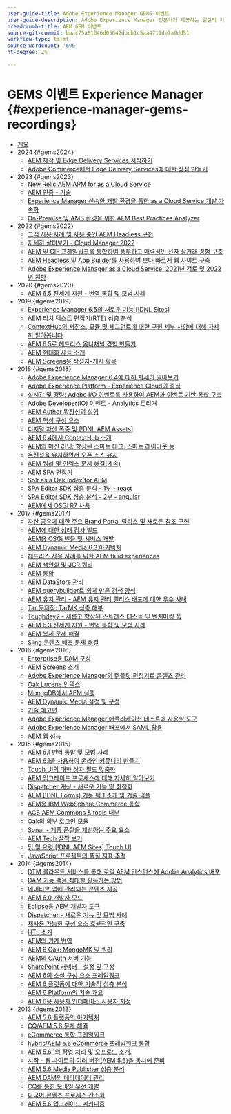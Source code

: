 ```yaml
---
user-guide-title: Adobe Experience Manager GEMS 이벤트
user-guide-description: Adobe Experience Manager 전문가가 제공하는 일련의 기술적인 분석인 AEM Gems에 대해 알아봅니다.
breadcrumb-title: AEM GEM 이벤트
source-git-commit: baac75a81046d05642dbcb1c5aa4711de7a0dd51
workflow-type: tm+mt
source-wordcount: '696'
ht-degree: 2%

---
```



# GEMS 이벤트 Experience Manager {#experience-manager-gems-recordings}

+ [개요](overview.md)
+ 2024 {#gems2024}
   + [AEM 제작 및 Edge Delivery Services 시작하기](/experience-manager-gems/gems2024/aem-authoring-and-edge-delivery.md)
   + [Adobe Commerce에서 Edge Delivery Services에 대한 상점 만들기](/experience-manager-gems/gems2024/storefronts-on-edge-delivery-with-adobe-commerce.md)
+ 2023 {#gems2023}
   + [New Relic AEM APM for as a Cloud Service](gems2023/newrelic-apm-for-aem-cloud-service.md)
   + [AEM 인증 - 기술](gems2023/aem-certification-technical.md)
   + [Experience Manager 신속한 개발 환경을 통한 as a Cloud Service 개발 가속화](/help/experience-manager-gems/gems2023/rapid-development-environments.md)
   + [On-Premise 및 AMS 환경을 위한 AEM Best Practices Analyzer](gems2023/aem-best-practices-analyzer.md)
+ 2022 {#gems2022}
   + [고객 사용 사례 및 사용 중인 AEM Headless 구현](gems2022/customer-use-case-and-implementation-of-aem-headless-in-use.md)
   + [자세히 살펴보기 - Cloud Manager 2022](gems2022/looking-under-the-hood-cloud-manager-2022.md)
   + [AEM 및 CIF 프레임워크를 통합하여 풍부하고 매력적인 전자 상거래 경험 구축](gems2022/aem-and-cif-framework-integration.md)
   + [AEM Headless 및 App Builder를 사용하여 보다 빠르게 웹 사이트 구축](gems2022/build-sites-faster-with-headless-and-appbuilder.md)
   + [Adobe Experience Manager as a Cloud Service: 2021년 검토 및 2022년 전망](gems2022/aemcloudservice-2021-review-and-outlook.md)
+ 2020 {#gems2020}
   + [AEM 6.5 전세계 지원 - 번역 통합 및 모범 사례](gems2020/aem65-readyfortheworld-translationintegration-bestpractices.md)
+ 2019 {#gems2019}
   + [Experience Manager 6.5의 새로운 기능 [!DNL Sites]](gems2019/adobe-experience-manager-6-5-sites-whats-new.md)
   + [AEM 리치 텍스트 편집기(RTE) 심층 분석](gems2019/aem-rich-text-editor-rte-deep-dive1.md)
   + [ContextHub의 저장소, 모듈 및 세그먼트에 대한 구현 세부 사항에 대해 자세히 알아봅니다](gems2019/contexthub-deep-dive.md)
   + [AEM 6.5로 헤드리스 옴니채널 경험 만들기](gems2019/creating-headless-omnichannel-experiences-with-aem-65.md)
   + [AEM 현대화 세트 소개](gems2019/introducing-the-aem-modernization-suite.md)
   + [AEM Screens용 작성자-게시 활용](gems2019/leveraging-author-publish-for-aem-screens.md)
+ 2018 {#gems2018}
   + [Adobe Experience Manager 6.4에 대해 자세히 알아보기](gems2018/aem-6-4-technical-sneak-peek.md)
   + [Adobe Experience Platform - Experience Cloud의 중심](gems2018/aem-acp.md)
   + [실시간 및 경량: Adobe I/O 이벤트를 사용하여 AEM과 이벤트 기반 통합 구축](gems2018/aem-adobe-io.md)
   + [Adobe Developer(IO) 이벤트 - Analytics 트리거](gems2018/aem-analytics-triggers.md)
   + [AEM Author 확장성의 실험](gems2018/aem-author-scalability1.md)
   + [AEM 핵심 구성 요소](gems2018/aem-core-components.md)
   + [디지털 자산 폭증 및 [!DNL AEM Assets]](gems2018/aem-digital-asset-explosion.md)
   + [AEM 6.4에서 ContextHub 소개](gems2018/aem-intro-to-contexthub.md)
   + [AEM의 머신 러닝: 향상된 스마트 태그, 스마트 레이아웃 등](gems2018/aem-machine-learning.md)
   + [온전성을 유지하면서 오픈 소스 유지](gems2018/aem-maintaining-open-source.md)
   + [AEM 쿼리 및 인덱스 문제 해결(계속)](gems2018/aem-query-and-index-troubleshooting2.md)
   + [AEM SPA 편집기](gems2018/aem-spa-editor.md)
   + [Solr as a Oak index for AEM](gems2018/solr-as-an-oak-index-for-aem.md)
   + [SPA Editor SDK 심층 분석 - 1부 - react](gems2018/spa-editor-sdk-deep-dive-react.md)
   + [SPA Editor SDK 심층 분석 - 2부 - angular](gems2018/spa-editor-sdk-deep-dive-angular.md)
   + [AEM에서 OSGi R7 사용](gems2018/using-osgi-r7-in-aem.md)
+ 2017 {#gems2017}
   + [자산 공유에 대한 주요 Brand Portal 릴리스 및 새로운 참조 구현](gems2017/aem-brand-portal.md)
   + [AEM에 대한 상태 검사 빌드](gems2017/aem-building-health-checks-for-aem.md)
   + [AEM용 OSGi 번들 및 서비스 개발](gems2017/aem-developing-osgi-bundles-services-for-aem.md)
   + [AEM Dynamic Media 6.3 아키텍처](gems2017/aem-dynamic-media-architecture.md)
   + [헤드리스 사용 사례를 위한 AEM fluid experiences](gems2017/aem-headless-usecases.md)
   + [AEM 색인화 및 JCR 쿼리](gems2017/aem-indexing-jcr-query.md)
   + [AEM 통합](gems2017/aem-integrations.md)
   + [AEM DataStore 관리](gems2017/aem-managing-aem-datastore.md)
   + [AEM querybuilder로 쉽게 만든 검색 양식](gems2017/aem-search-forms-using-querybuilder.md)
   + [AEM 유지 관리 - AEM 유지 관리 릴리스 배포에 대한 우수 사례](gems2017/aem-sustenance-best-practices-deploying-maintenance-releases.md)
   + [Tar 문제점: TarMK 심층 해부](gems2017/aem-tarmk-deepdive.md)
   + [Toughday2 - 새롭고 향상된 스트레스 테스트 및 벤치마킹 툴](gems2017/aem-toughday2-stress-testing-benchmarking-tool.md)
   + [AEM 6.3 전세계 지원 - 번역 통합 및 모범 사례](gems2017/aem-translation-best-practices.md)
   + [AEM 복제 문제 해결](gems2017/aem-troubleshooting-aem-replication.md)
   + [Sling 콘텐츠 배포 문제 해결](gems2017/aem-troubleshooting-sling.md)
+ 2016 {#gems2016}
   + [Enterprise용 DAM 구성](gems2016/aem-configuring-dam-for-enterprise.md)
   + [AEM Screens 소개](gems2016/aem-introduction-to-aem-screens.md)
   + [Adobe Experience Manager의 템플릿 편집기로 콘텐츠 관리](gems2016/aem-managing-content-with-template-editor.md)
   + [Oak Lucene 인덱스](gems2016/aem-oak-lucene-indexes.md)
   + [MongoDB에서 AEM 실행](gems2016/aem-running-aem-on-mongodb.md)
   + [AEM Dynamic Media 설정 및 구성](gems2016/aem-setup-and-configure-aem-dynamic-media.md)
   + [기술 예고편](gems2016/aem-technical-sneak-peek.md)
   + [Adobe Experience Manager 애플리케이션 테스트에 사용할 도구](gems2016/aem-testing-tools-for-aem-apps.md)
   + [Adobe Experience Manager 배포에서 SAML 활용](gems2016/aem-utilizing-saml-in-aem-deployments.md)
   + [AEM 웹 성능](gems2016/aem-web-performance.md)
+ 2015 {#gems2015}
   + [AEM 6.1 번역 통합 및 모범 사례](gems2015/aem-6-1-translation-integration-and-best-practices.md)
   + [AEM 6.1을 사용하여 온라인 커뮤니티 만들기](gems2015/aem-creating-online-communities-with-aem-6-1.md)
   + [Touch UI의 대화 상자 필드 맞춤화](gems2015/aem-customizing-dialog-fields-in-touch-ui.md)
   + [AEM 업그레이드 프로세스에 대해 자세히 알아보기](gems2015/aem-deep-dive-into-aem-upgrade-process.md)
   + [Dispatcher 캐싱 - 새로운 기능 및 최적화](gems2015/aem-dispatcher-caching-new-features-and-optimizations.md)
   + [AEM [!DNL Forms] 기능 팩 1 소개 및 기술 샘플](gems2015/aem-forms-feature-pack-1-introduction-and-technical-samples.md)
   + [AEM용 IBM WebSphere Commerce 통합](gems2015/aem-ibm-websphere-commerce-integration-for-aem.md)
   + [ACS AEM Commons &amp; tools 내부](gems2015/aem-inside-acs-aem-commons-and-tools.md)
   + [Oak의 외부 로그인 모듈](gems2015/aem-oak-external-login-module-authenticating-with-ldap-and-beyond.md)
   + [Sonar - 제품 품질을 개선하는 주요 요소](gems2015/aem-sonar-a-key-element-to-improve-product-quality.md)
   + [AEM Tech 살짝 보기](gems2015/aem-tech-sneak-peek.md)
   + [팁 및 요령 [!DNL AEM Sites] Touch UI](gems2015/aem-tips-and-tricks-for-aem-sites-touch-ui.md)
   + [JavaScript 프로젝트의 품질 지표 추적](gems2015/aem-track-quality-metrics-of-your-javascript-project.md)
+ 2014 {#gems2014}
   + [DTM 클라우드 서비스를 통해 로컬 AEM 인스턴스에 Adobe Analytics 배포](gems2014/aem-adobe-analytics-dynamic-tag-management.md)
   + [DAM 기능 팩을 최대한 활용하는 방법](gems2014/aem-dam-feature-pack.md)
   + [네이티브 앱에 관리되는 콘텐츠 제공](gems2014/aem-delivering-managed-content-to-your-native-apps.md)
   + [AEM 6.0 개발자 모드](gems2014/aem-developer-mode.md)
   + [Eclipse용 AEM 개발자 도구](gems2014/aem-developer-tools-for-eclipse.md)
   + [Dispatcher - 새로운 기능 및 모범 사례](gems2014/aem-dispatcher.md)
   + [재사용 가능한 구성 요소 효율적인 구축](gems2014/aem-efficiently-build-reusable-components.md)
   + [HTL 소개](gems2014/aem-introduction-to-htl.md)
   + [AEM의 기계 번역](gems2014/aem-machine-translation-in-aem.md)
   + [AEM 6 Oak: MongoMK 및 쿼리](gems2014/aem-oak-mongomk-and-queries.md)
   + [AEM의 OAuth 서버 기능](gems2014/aem-oauth-server-functionality-in-aem.md)
   + [SharePoint 커넥터 - 설정 및 구성](gems2014/aem-sharepoint-connector-setup-and-configuration.md)
   + [AEM 6의 소셜 구성 요소 프레임워크](gems2014/aem-social-component-framework-in-aem-6.md)
   + [AEM 6 플랫폼에 대한 기술적 심층 분석](gems2014/aem-technical-deep-dive-into-the-aem-6-platform.md)
   + [AEM 6 Platform의 기술 개요](gems2014/aem-technical-overview-of-the-aem-6-platform.md)
   + [AEM 6용 사용자 인터페이스 사용자 지정](gems2014/aem-user-interface-customization-for-aem6.md)
+ 2013 {#gems2013}
   + [AEM 5.6 플랫폼의 아키텍처](gems2013/aem-architecture-of-the-aem-5-6-platform.md)
   + [CQ/AEM 5.6 문제 해결](gems2013/aem-cq-aem-5-6-troubleshooting.md)
   + [eCommerce 통합 프레임워크](gems2013/aem-ecommerce-integration-framework.md)
   + [hybris/AEM 5.6 eCommerce 프레임워크 통합](gems2013/aem-hybris-ecommerce-framework-integration.md)
   + [AEM 5.6.1의 작업 처리 및 오프로드 소개.](gems2013/aem-job-handling-and-offloading.md)
   + [시작 - 웹 사이트의 여러 버전(AEM 5.6)을 동시에 준비](gems2013/aem-launches.md)
   + [AEM 5.6 Media Publisher 심층 분석](gems2013/aem-media-publisher-deep-dive.md)
   + [AEM DAM의 메타데이터 관리](gems2013/aem-metadata-management-in-aem-dam.md)
   + [CQ를 통한 모바일 우선 개발](gems2013/aem-mobile-first-development-with-cq-made-easy.md)
   + [다국어 콘텐츠 프로세스 간소화](gems2013/aem-streamlining-multilingual-content-process.md)
   + [AEM 5.6 업그레이드 메커니즘](gems2013/aem-upgrade-mechanisms.md)

<!--
+ [Archive] {#archive}
    + [AEM 6 Oak: MongoMK and Queries](archive/aem-oak-mongomk-and-queries.md)
    + [Search forms made easy with the AEM querybuilder](archive/aem-search-forms-using-querybuilder.md)
    + [Deep Dive on implementation details of stores, modules and segments in ContextHub](archive/contexthub-deep-dive.md)
    + [AEM Web Performance](archive/aem-web-performance.md)
    + [AEM Query and Index Troubleshooting](archive/aem-query-and-index-troubleshooting.md)
    + [User Interface Customization for AEM 6](archive/aem-user-interface-customization-for-aem6.md)
    + [Technical Sneak Peek](archive/aem-technical-sneak-peek.md)
    + [Customizing Dialog Fields in Touch UI](archive/aem-customizing-dialog-fields-in-touch-ui.md)
    + [Building Health Checks for AEM](archive/aem-building-health-checks-for-aem.md)
    + [Running AEM on MongoDB](archive/aem-running-aem-on-mongodb.md)
    + [AEM 5.6 Media Publisher Deep Dive ](archive/aem-media-publisher-deep-dive.md)
    + [AEM Fluid Experiences for headless usecases](archive/aem-headless-usecases.md)
    + [The Digital Asset Explosion & AEM Assets](archive/aem-digital-asset-explosion.md)
    + [Introduction of Job Handling and Offloading in AEM 5.6.1. ](archive/aem-job-handling-and-offloading.md)
    + [Technical Overview of the AEM 6 Platform](archive/aem-technical-overview-of-the-aem-6-platform.md)
    + [Launches: concurrent preparation of multiple versions of a website (AEM 5.6) ](archive/aem-launches.md)
    + [Efficiently Build Reusable Components](archive/aem-efficiently-build-reusable-components.md)
    + [AEM Integrations - a solid foundation goes a long way](archive/aem-integrations.md)
    + [Dispatcher - New features and best practices](archive/aem-dispatcher.md)
    + [Adobe Experience Manager 6.5 Sites - What's New](archive/adobe-experience-manager-6-5-sites-whats-new.md)
    + [Oak's External Login Module - Authenticating with LDAP and Beyond](archive/aem-oak-external-login-module-authenticating-with-ldap-and-beyond.md)
    + [Troubleshooting AEM Replication](archive/aem-troubleshooting-aem-replication.md)
    + [Metadata Management in AEM DAM](archive/aem-metadata-management-in-aem-dam.md)
    + [AEM 6.5 Ready for the World - Translation Integration & Best Practices](archive/aem65-readyfortheworld-translationintegration-bestpractices.md)
    + [hybris/AEM 5.6 eCommerce framework integration](archive/aem-hybris-ecommerce-framework-integration.md)
    + [How to deploy Adobe Analytics on a local AEM instance by using the Dynamic Tag Management cloud service](archive/aem-adobe-analytics-dynamic-tag-management.md)
    + [eCommerce Integration Framework ](archive/aem-ecommerce-integration-framework.md)
    + [Real-time and lightweight: build event-driven integrations with AEM using Adobe I/O Events](archive/aem-adobe-io.md)
    + [AEM Tech Sneak Peek](archive/aem-tech-sneak-peek.md)
    + [AEM Rich Text Editor (RTE) Deep Dive](archive/aem-rich-text-editor-rte-deep-dive1.md)
    + [Deep dive into AEM upgrade process](archive/aem-deep-dive-into-aem-upgrade-process.md)
    + [AEM SPA Editor](archive/aem-spa-editor.md)
    + [MSM and Translation: Best Practices ](archive/aem-msm-and-translation-best-practices.md)
    + [AEM Indexing and JCR Query](archive/aem-indexing-jcr-query.md)
    + [IBM WebSphere Commerce Integration for AEM](archive/aem-ibm-websphere-commerce-integration-for-aem.md)
    + [Setup and Configure AEM Dynamic Media](archive/aem-setup-and-configure-aem-dynamic-media.md)
    + [Leveraging author-publish for AEM Screens](archive/leveraging-author-publish-for-aem-screens.md)
    + [Experiments in AEM Author Scalability](archive/aem-author-scalability1.md)
    + [Introduction to AEM Screens](archive/aem-introduction-to-aem-screens.md)
    + [Creating Headless Omnichannel Experiences with AEM 6.5](archive/creating-headless-omnichannel-experiences-with-aem-65.md)
    + [Developing OSGi Bundles and Services for AEM](archive/aem-developing-osgi-bundles-services-for-aem.md)
    + [Technical Deep Dive into the AEM 6 Platform](archive/aem-technical-deep-dive-into-the-aem-6-platform.md)
    + [Adobe Experience Platform - The Heart of Experience Cloud](archive/aem-acp.md)
    + [Social Component Framework in AEM 6](archive/aem-social-component-framework-in-aem-6.md)
    + [Mobile-First Development with CQ Made Easy](archive/aem-mobile-first-development-with-cq-made-easy.md)
    + [AEM Core Components](archive/aem-core-components.md)
    + [AEM SPA Editor](archive/jcr-aem-spa-editor.md)
    + [Major Brand Portal Release and new reference implementation for Asset Share](archive/aem-brand-portal.md)
    + [Utilizing SAML in Adobe Experience Manager deployments](archive/aem-utilizing-saml-in-aem-deployments.md)
    + [AEM 6.0 Developer Mode](archive/aem-developer-mode.md)
    + [AEM [!DNL Forms] Feature Pack 1 introduction and technical samples](archive/aem-forms-feature-pack-1-introduction-and-technical-samples.md)
    + [CQ/AEM 5.6 Troubleshooting](archive/aem-cq-aem-5-6-troubleshooting.md)
    + [AEM Dynamic Media 6.3 Architecture](archive/aem-dynamic-media-architecture.md)
    + [Inside ACS AEM Commons & Tools](archive/aem-inside-acs-aem-commons-and-tools.md)
    + [Creating online Communities with AEM 6.1](archive/aem-creating-online-communities-with-aem-6-1.md)
    + [OAuth Server functionality in AEM - Embrace Federation and unleash your REST APIs!](archive/aem-oauth-server-functionality-in-aem.md)
    + [Into the tar pit: a TarMK deep dive](archive/aem-tarmk-deepdive.md)
    + [Oak Lucene Indexes](archive/aem-oak-lucene-indexes.md)
    + [AEM Developer Tools for Eclipse](archive/aem-developer-tools-for-eclipse.md)
    + [Solr as an Oak index for AEM](archive/solr-as-an-oak-index-for-aem1.md)
    + [Toughday2 - A new and improved stress testing and benchmarking tool](archive/aem-toughday2-stress-testing-benchmarking-tool.md)
    + [Introduction to ContextHub in AEM 6.4](archive/aem-intro-to-contexthub.md)
    + [Configuring the DAM for Enterprise](archive/aem-configuring-dam-for-enterprise.md)
    + [Managing AEM DataStore](archive/aem-managing-aem-datastore.md)
    + [AEM Sustenance - Best Practices for deploying AEM Maintenance Releases](archive/aem-sustenance-best-practices-deploying-maintenance-releases.md)
    + [Maintaining Open Source While Maintaining Your Sanity](archive/aem-maintaining-open-source.md)
    + [SPA Editor SDK Deep Dive - Part 1 - React ](archive/spa-editor-sdk-deep-dive-react.md)
    + [Tools to use for testing Adobe Experience Manager applications](archive/aem-testing-tools-for-aem-apps.md)
    + [Machine Learning in AEM: Enhanced Smart Tags, Smart Layout and more](archive/aem-machine-learning.md)
    + [Tips and tricks for AEM Sites Touch UI](archive/aem-tips-and-tricks-for-aem-sites-touch-ui.md)
    + [Dispatcher Caching - New Features and Optimizations](archive/aem-dispatcher-caching-new-features-and-optimizations.md)
    + [How to get the most out of your DAM Feature Pack](archive/aem-dam-feature-pack.md)
    + [Troubleshooting Sling Content Distribution](archive/aem-troubleshooting-sling.md)
    + [Introduction to HTL](archive/aem-introduction-to-htl.md)
    + [Delivering Managed Content to your Native Apps](archive/aem-delivering-managed-content-to-your-native-apps.md)
    + [SharePoint Connector - Setup and Configuration](archive/aem-sharepoint-connector-setup-and-configuration.md)
    + [AEM 6.1 Translation Integration & Best Practices](archive/aem-6-1-translation-integration-and-best-practices.md)
    + [Managing your content with the template editor of Adobe Experience Manager](archive/aem-managing-content-with-template-editor.md)
    + [SPA Editor SDK Deep Dive - Part 2 - Angular](archive/spa-editor-sdk-deep-dive-angular.md)
    + [Sonar - A key element to improve product quality](archive/aem-sonar-a-key-element-to-improve-product-quality.md)
    + [AEM 6.3 Ready for the World - Translation Integration & Best Practices](archive/aem-translation-best-practices.md)
    + [AEM 5.6 upgrade mechanisms ](archive/aem-upgrade-mechanisms.md)
    + [Track quality metrics of your Javascript project](archive/aem-track-quality-metrics-of-your-javascript-project.md)
    + [Streamlining multilingual content process](archive/aem-streamlining-multilingual-content-process.md)
    + [Deep Dive into Adobe Experience Manager 6.4](archive/aem-6-4-technical-sneak-peek.md)
    + [Machine Translation in AEM](archive/aem-machine-translation-in-aem.md)
    + [Using OSGi R7 in AEM](archive/using-osgi-r7-in-aem.md)
    + [Architecture of the AEM 5.6 Platform](archive/aem-architecture-of-the-aem-5-6-platform.md)
    + [Adobe I/O Events - Analytics Triggers](archive/aem-analytics-triggers.md)
    + [Introducing the AEM Modernization Suite](archive/introducing-the-aem-modernization-suite.md)
    + [AEM Query and Index Troubleshooting](archive/aem-query-and-index-troubleshooting2.md)
-->
